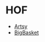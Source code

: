 # HOF
- [Artsy](https://www.artsy.net/security)
- [BigBasket](https://tech.bigbasket.com/security-at-bigbasket-5eaaa6fa7c89)

